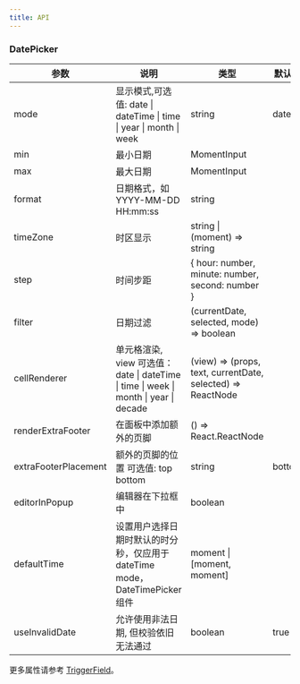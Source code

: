 ```yaml
---
title: API
---
```


### DatePicker

| 参数         | 说明                                                                             | 类型                                                        | 默认值 | 版本 |
| ------------ | -------------------------------------------------------------------------------- | ----------------------------------------------------------- | ------ | --- |
| mode | 显示模式,可选值: date \| dateTime \| time \| year \| month \| week | string | date  |  |
| min          | 最小日期                                                                         | MomentInput                                                 |        |  |
| max          | 最大日期                                                                         | MomentInput                                                 |        |  |
| format       | 日期格式，如 YYYY-MM-DD HH:mm:ss                                               | string                                                      |        |  |
| timeZone | 时区显示 | string \| (moment) => string |   | 1.4.2 |
| step         | 时间步距                                                                         | { hour: number, minute: number, second: number }            |        |  |
| filter | 日期过滤 | (currentDate, selected, mode) => boolean |   |    |
| cellRenderer | 单元格渲染, view 可选值：date \| dateTime \| time \| week \| month \| year \| decade | (view) => (props, text, currentDate, selected) => ReactNode |        |  |
| renderExtraFooter	| 在面板中添加额外的页脚 |	() => React.ReactNode	||  |
| extraFooterPlacement	| 额外的页脚的位置 可选值: top bottom |	string |	bottom| |
| editorInPopup | 编辑器在下拉框中  | boolean |  | 1.4.5 |
| defaultTime | 设置用户选择日期时默认的时分秒，仅应用于 dateTime mode，DateTimePicker 组件 | moment \| \[moment, moment\] | | 1.4.5 |
| useInvalidDate | 允许使用非法日期, 但校验依旧无法通过  | boolean | true | 1.5.4 |

更多属性请参考 [TriggerField](/zh/procmp/abstract/trigger-field/#TriggerField)。
